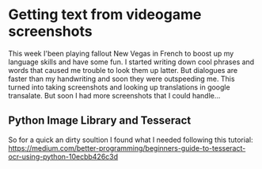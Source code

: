 # Getting text from videogame screenshots

This week I'been playing fallout New Vegas in French to boost up my language skills and have some fun.
I started writing down cool phrases and words that caused me trouble to look them up latter. But dialogues are faster than my handwriting and soon they were outspeeding me. This turned into taking screenshots and looking up translations in google transalate. But soon I had more screenshots that I could handle...

## Python Image Library and Tesseract
So for a quick an dirty soultion I found what I needed following this tutorial:\
https://medium.com/better-programming/beginners-guide-to-tesseract-ocr-using-python-10ecbb426c3d


